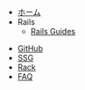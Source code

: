 - [ホーム](/)
- Rails
  - [Rails Guides](/rails/rails-guides.md)

<!-- - ガイド
  - [基本編](guide.md)
  - [応用編](advanced.md) -->
- [GitHub](/github/index.md)
- [SSG](/ssg/index.md)
- [Rack](/rack/index.md)
- [FAQ](faq.md)
